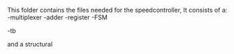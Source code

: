 This folder contains the files needed for the speedcontroller,
It consists of a:
-multiplexer
-adder
-register
-FSM

-tb

and a structural
